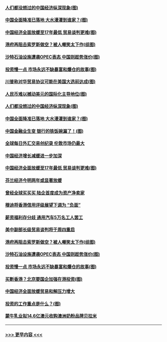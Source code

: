 #### [人们都没想过的中国经济纵深现象(图)](../pages/p5/907684.md?t=09180401) 
#### [中国全面降准已落地 大水漫灌到谁家？(图)](../pages/p5/907688.md?t=09180401) 
#### [中国经济全面放缓至17年最低 贸易谈判更难(图)](../pages/p5/907648.md?t=09180401) 
#### [港府再阻击索罗斯做空？被人嘲笑太下作(组图)](../pages/p5/907637.md?t=09180401) 
#### [沙特石油设施遭袭OPEC表态 中国则趁势涨价(图)](../pages/p5/907570.md?t=09180401) 
#### [投资慢一点 市场永远不缺暴富和爆仓的故事(图)](../pages/p5/907564.md?t=09180401) 
#### [川普称对华贸易协议可能在美国大选前达成(图)](../pages/p5/907707.md?t=09180401) 
#### [人民币难以撼动美元的国际化主导地位(图)](../pages/p5/907705.md?t=09180401) 
#### [人们都没想过的中国经济纵深现象(图)](../pages/p5/907684.md?t=09180401) 
#### [中国全面降准已落地 大水漫灌到谁家？(图)](../pages/p5/907688.md?t=09180401) 
#### [中国金融业生变 银行的铁饭碗漏了！(图)](../pages/p5/907683.md?t=09180401) 
#### [全球每日外汇交易创纪录 伦敦市场仍最大](../pages/p5/907685.md?t=09180401) 
#### [中国经济增长减缓进一步加深](../pages/p5/907649.md?t=09180401) 
#### [中国经济全面放缓至17年最低 贸易谈判更难(图)](../pages/p5/907648.md?t=09180401) 
#### [芬兰经济今明两年或显著放缓](../pages/p5/907643.md?t=09180401) 
#### [曾经全球买买买 陆企首度成为资产净卖家](../pages/p5/907641.md?t=09180401) 
#### [穆迪将香港信用评级展望下调为 “负面”](../pages/p5/907640.md?t=09180401) 
#### [薪资福利存分歧 通用汽车5万名工人罢工](../pages/p5/907639.md?t=09180401) 
#### [美中副部长级贸易谈判将于周四重启](../pages/p5/907638.md?t=09180401) 
#### [港府再阻击索罗斯做空？被人嘲笑太下作(组图)](../pages/p5/907637.md?t=09180401) 
#### [沙特石油设施遭袭OPEC表态 中国则趁势涨价(图)](../pages/p5/907570.md?t=09180401) 
#### [投资慢一点 市场永远不缺暴富和爆仓的故事(图)](../pages/p5/907564.md?t=09180401) 
#### [买断香港？北京要国企加强在港投资(图)](../pages/p5/907582.md?t=09180401) 
#### [中国经济全面放缓贸易和解压力增大](../pages/p5/907579.md?t=09180401) 
#### [投资的工作重点是什么？(图)](../pages/p5/907561.md?t=09180401) 
#### [蒙牛乳业拟14.6亿澳元收购澳洲奶粉品牌贝拉米](../pages/p5/907571.md?t=09180401) 

----
#### [ >>> 更早内容 <<< ](../indexes/p5-earlier.md)
